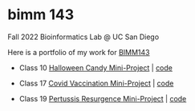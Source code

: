 # bimm 143
Fall 2022 Bioinformatics Lab @ UC San Diego

Here is a portfolio of my work for [BIMM143](https://bioboot.github.io/bimm143_F22/)

- Class 10 [Halloween Candy Mini-Project](https://github.com/tylercyang/bimm143/blob/main/class10/class10.md) | [code]()

- Class 17 [Covid Vaccination Mini-Project](https://github.com/tylercyang/bimm143/blob/main/class17/class17.md) | [code]()

- Class 19 [Pertussis Resurgence Mini-Project](https://github.com/tylercyang/bimm143/blob/main/class19/class19.md) | [code]()
